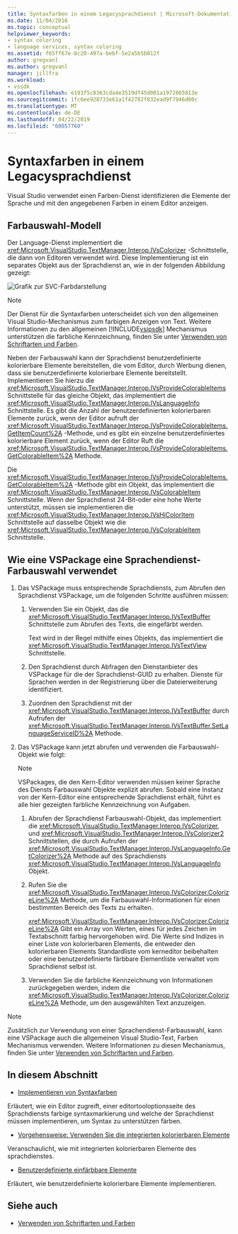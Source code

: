 ```yaml
---
title: Syntaxfarben in einem Legacysprachdienst | Microsoft-Dokumentation
ms.date: 11/04/2016
ms.topic: conceptual
helpviewer_keywords:
- syntax coloring
- language services, syntax coloring
ms.assetid: f65ff67e-8c20-497a-bebf-5e2a5b5b012f
author: gregvanl
ms.author: gregvanl
manager: jillfra
ms.workload:
- vssdk
ms.openlocfilehash: e193f5c8363cda4e3519df45d001a1972865813e
ms.sourcegitcommit: 1fc6ee928733e61a1f42782f832ead9f7946d00c
ms.translationtype: MT
ms.contentlocale: de-DE
ms.lasthandoff: 04/22/2019
ms.locfileid: "60057760"
---
```

# <a name="syntax-coloring-in-a-legacy-language-service"></a>Syntaxfarben in einem Legacysprachdienst

Visual Studio verwendet einen Farben-Dienst identifizieren die Elemente der Sprache und mit den angegebenen Farben in einem Editor anzeigen.

## <a name="colorizer-model"></a>Farbauswahl-Modell
 Der Language-Dienst implementiert die <xref:Microsoft.VisualStudio.TextManager.Interop.IVsColorizer> -Schnittstelle, die dann von Editoren verwendet wird. Diese Implementierung ist ein separates Objekt aus der Sprachdienst an, wie in der folgenden Abbildung gezeigt:

 ![Grafik zur SVC-Farbdarstellung](../../extensibility/internals/media/figlgsvccolorizer.gif)

> [!NOTE]
>  Der Dienst für die Syntaxfarben unterscheidet sich von den allgemeinen Visual Studio-Mechanismus zum farbigen Anzeigen von Text. Weitere Informationen zu den allgemeinen [!INCLUDE[vsipsdk](../../extensibility/includes/vsipsdk_md.md)] Mechanismus unterstützen die farbliche Kennzeichnung, finden Sie unter [Verwenden von Schriftarten und Farben](../../extensibility/using-fonts-and-colors.md).

 Neben der Farbauswahl kann der Sprachdienst benutzerdefinierte kolorierbare Elemente bereitstellen, die vom Editor, durch Werbung dienen, dass sie benutzerdefinierte kolorierbare Elemente bereitstellt. Implementieren Sie hierzu die <xref:Microsoft.VisualStudio.TextManager.Interop.IVsProvideColorableItems> Schnittstelle für das gleiche Objekt, das implementiert die <xref:Microsoft.VisualStudio.TextManager.Interop.IVsLanguageInfo> Schnittstelle. Es gibt die Anzahl der benutzerdefinierten kolorierbaren Elemente zurück, wenn der Editor aufruft der <xref:Microsoft.VisualStudio.TextManager.Interop.IVsProvideColorableItems.GetItemCount%2A> -Methode, und es gibt ein einzelne benutzerdefiniertes kolorierbare Element zurück, wenn der Editor Ruft die <xref:Microsoft.VisualStudio.TextManager.Interop.IVsProvideColorableItems.GetColorableItem%2A> Methode.

 Die <xref:Microsoft.VisualStudio.TextManager.Interop.IVsProvideColorableItems.GetColorableItem%2A> -Methode gibt ein Objekt, das implementiert die <xref:Microsoft.VisualStudio.TextManager.Interop.IVsColorableItem> Schnittstelle. Wenn der Sprachdienst 24-Bit-oder eine hohe Werte unterstützt, müssen sie implementieren die <xref:Microsoft.VisualStudio.TextManager.Interop.IVsHiColorItem> Schnittstelle auf dasselbe Objekt wie die <xref:Microsoft.VisualStudio.TextManager.Interop.IVsColorableItem> Schnittstelle.

## <a name="how-a-vspackage-uses-a-language-service-colorizer"></a>Wie eine VSPackage eine Sprachendienst-Farbauswahl verwendet

1. Das VSPackage muss entsprechende Sprachdiensts, zum Abrufen den Sprachdienst VSPackage, um die folgenden Schritte ausführen müssen:

    1. Verwenden Sie ein Objekt, das die <xref:Microsoft.VisualStudio.TextManager.Interop.IVsTextBuffer> Schnittstelle zum Abrufen des Texts, die eingefärbt werden.

         Text wird in der Regel mithilfe eines Objekts, das implementiert die <xref:Microsoft.VisualStudio.TextManager.Interop.IVsTextView> Schnittstelle.

    2. Den Sprachdienst durch Abfragen den Dienstanbieter des VSPackage für die der Sprachdienst-GUID zu erhalten. Dienste für Sprachen werden in der Registrierung über die Dateierweiterung identifiziert.

    3. Zuordnen den Sprachdienst mit der <xref:Microsoft.VisualStudio.TextManager.Interop.IVsTextBuffer> durch Aufrufen der <xref:Microsoft.VisualStudio.TextManager.Interop.IVsTextBuffer.SetLanguageServiceID%2A> Methode.

2. Das VSPackage kann jetzt abrufen und verwenden die Farbauswahl-Objekt wie folgt:

    > [!NOTE]
    > VSPackages, die den Kern-Editor verwenden müssen keiner Sprache des Diensts Farbauswahl Objekte explizit abrufen. Sobald eine Instanz von der Kern-Editor eine entsprechende Sprachdienst erhält, führt es alle hier gezeigten farbliche Kennzeichnung von Aufgaben.

    1. Abrufen der Sprachdienst Farbauswahl-Objekt, das implementiert die <xref:Microsoft.VisualStudio.TextManager.Interop.IVsColorizer>, und <xref:Microsoft.VisualStudio.TextManager.Interop.IVsColorizer2> Schnittstellen, die durch Aufrufen der <xref:Microsoft.VisualStudio.TextManager.Interop.IVsLanguageInfo.GetColorizer%2A> Methode auf des Sprachdiensts <xref:Microsoft.VisualStudio.TextManager.Interop.IVsLanguageInfo> Objekt.

    2. Rufen Sie die <xref:Microsoft.VisualStudio.TextManager.Interop.IVsColorizer.ColorizeLine%2A> Methode, um die Farbauswahl-Informationen für einen bestimmten Bereich des Texts zu erhalten.

         <xref:Microsoft.VisualStudio.TextManager.Interop.IVsColorizer.ColorizeLine%2A> Gibt ein Array von Werten, eines für jedes Zeichen im Textabschnitt farbig hervorgehoben wird. Die Werte sind Indizes in einer Liste von kolorierbaren Elements, die entweder den kolorierbaren Elements Standardliste vom kerneditor beibehalten oder eine benutzerdefinierte färbbare Elementliste verwaltet vom Sprachdienst selbst ist.

    3. Verwenden Sie die farbliche Kennzeichnung von Informationen zurückgegeben werden, indem die <xref:Microsoft.VisualStudio.TextManager.Interop.IVsColorizer.ColorizeLine%2A> Methode, um den ausgewählten Text anzuzeigen.

> [!NOTE]
>  Zusätzlich zur Verwendung von einer Sprachendienst-Farbauswahl, kann eine VSPackage auch die allgemeinen Visual Studio-Text, Farben Mechanismus verwenden. Weitere Informationen zu diesen Mechanismus, finden Sie unter [Verwenden von Schriftarten und Farben](../../extensibility/using-fonts-and-colors.md).

## <a name="in-this-section"></a>In diesem Abschnitt
- [Implementieren von Syntaxfarben](../../extensibility/internals/implementing-syntax-coloring.md)

 Erläutert, wie ein Editor zugreift, einer editortooloptionsseite des Sprachdiensts farbige syntaxmarkierung und welche der Sprachdienst müssen implementieren, um Syntax zu unterstützen färben.

- [Vorgehensweise: Verwenden Sie die integrierten kolorierbaren Elemente](../../extensibility/internals/how-to-use-built-in-colorable-items.md)

 Veranschaulicht, wie mit integrierten kolorierbaren Elemente des sprachdienstes.

- [Benutzerdefinierte einfärbbare Elemente](../../extensibility/internals/custom-colorable-items.md)

 Erläutert, wie benutzerdefinierte kolorierbare Elemente implementieren.

## <a name="see-also"></a>Siehe auch

- [Verwenden von Schriftarten und Farben](../../extensibility/using-fonts-and-colors.md)
